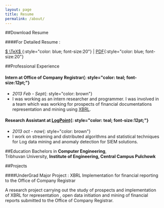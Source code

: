 ```yaml
---
layout: page 
title: Resume
permalink: /about/
---
```


##Download Resume

####For Detailed Resume : 

[$ \TeX$ ](https://github.com/bistaumanga/resume/blob/master/cv.tex){:style="color: blue; font-size:20"}  |  [PDF](https://github.com/bistaumanga/resume/blob/master/cv.pdf){:style="color: blue; font-size:20"}


##Professional Experience

#### **Intern at Office of Company Registrar**{: style="color: teal; font-size:12pt;"}
* *2013 Feb - Sept*{: style="color: brown"}
* I was working as an intern researcher and programmer. I was involved in a team which was working for prospects of financial documentations representation and mining using [XBRL](http://en.wikipedia.org/wiki/XBRL).

#### **Research Assistant at [LogPoint](https://www.logpoint.com/en)**{: style="color: teal; font-size:12pt;"}
* *2013 oct - now*{: style="color: brown"}
* I work on streaming and distributed algorithms and statistical techniques for Log data mining and anomaly detection for SIEM solutions.



##Education
Bachelors in **Computer Engineering**, <br>
Tribhuvan University, **Institute of Engineering, Central Campus Pulchowk**


##Projects

####UnderGrad Major Project : XBRL Implementation for financial reporting to the Office of Company Registrar
<!-- {% bibtex _plugins/style.bst _publications/reports.bib %} -->

A research project carrying out the study of prospects and implementation of XBRL for representation , open data initiation and mining of financial reports submitted to the Office of Company Registrar.